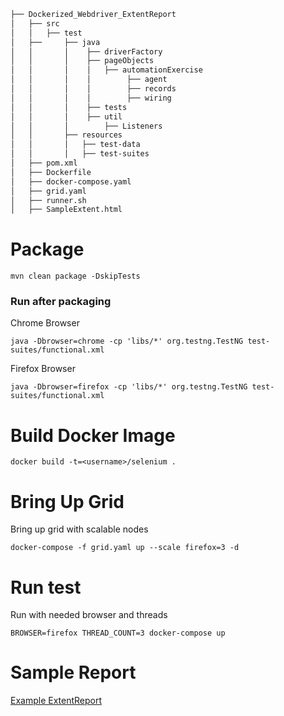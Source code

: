 ```bash
├── Dockerized_Webdriver_ExtentReport
│   ├── src
│   │   ├── test
│   ├──     ├── java
│   │       │    ├── driverFactory
│   │       │    ├── pageObjects
│   │       │    │   ├── automationExercise
│   │       │    │        ├── agent
│   │       │    │        ├── records
│   │       │    │        ├── wiring
│   │       │    ├── tests
│   │       │    ├── util
│   │       │        ├── Listeners
│   │       ├── resources
│   │       │   ├── test-data
│   │       │   ├── test-suites
│   ├── pom.xml
│   ├── Dockerfile
│   ├── docker-compose.yaml
│   ├── grid.yaml
│   ├── runner.sh
│   ├── SampleExtent.html
```

# Package 

```
mvn clean package -DskipTests
```
### Run after packaging

Chrome Browser
```
java -Dbrowser=chrome -cp 'libs/*' org.testng.TestNG test-suites/functional.xml
```
Firefox Browser
```
java -Dbrowser=firefox -cp 'libs/*' org.testng.TestNG test-suites/functional.xml
```

# Build Docker Image

```
docker build -t=<username>/selenium .
```

# Bring Up Grid

Bring up grid with scalable nodes
```
docker-compose -f grid.yaml up --scale firefox=3 -d
```

# Run test

Run with needed browser and threads
```
BROWSER=firefox THREAD_COUNT=3 docker-compose up
```

# Sample Report
[Example ExtentReport](/SampleExtent.html)
